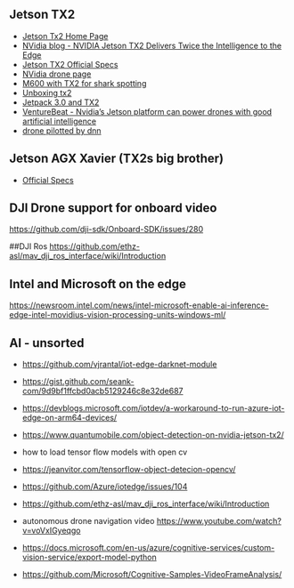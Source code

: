 


## Jetson TX2
- [Jetson Tx2 Home Page](https://www.nvidia.com/en-us/autonomous-machines/embedded-systems-dev-kits-modules/)
- [NVidia blog - NVIDIA Jetson TX2 Delivers Twice the Intelligence to the Edge](https://devblogs.nvidia.com/jetson-tx2-delivers-twice-intelligence-edge/)
- [Jetson TX2 Official Specs](https://developer.nvidia.com/embedded/buy/jetson-tx2-devkit)
- [NVidia drone page](https://www.nvidia.com/en-us/autonomous-machines/uavs-drones-technology/)
-	[M600 with TX2 for shark spotting](https://www.youtube.com/watch?v=GF_M4XB--UQ)
-	[Unboxing tx2](https://www.youtube.com/watch?v=kl2rMlHde4k )
- [Jetpack 3.0 and TX2](https://www.youtube.com/watch?v=D7lkth34rgM)
- [VentureBeat - Nvidia’s Jetson platform can power drones with good artificial intelligence](https://venturebeat.com/2017/03/07/nvidias-jetson-platform-can-power-drones-with-good-artificial-intelligence/)
- [drone pilotted by dnn](https://www.youtube.com/watch?v=voVxIGyeqgo)

## Jetson AGX Xavier (TX2s big brother)
- [Official Specs](https://developer.nvidia.com/embedded/buy/jetson-xavier-devkit)

## DJI Drone support for onboard video
https://github.com/dji-sdk/Onboard-SDK/issues/280

##DJI Ros 
https://github.com/ethz-asl/mav_dji_ros_interface/wiki/Introduction

## Intel and Microsoft on the edge
https://newsroom.intel.com/news/intel-microsoft-enable-ai-inference-edge-intel-movidius-vision-processing-units-windows-ml/

## AI - unsorted
- https://github.com/vjrantal/iot-edge-darknet-module
- https://gist.github.com/seank-com/9d9bf1ffcbd0acb5129246c8e32de687
- https://devblogs.microsoft.com/iotdev/a-workaround-to-run-azure-iot-edge-on-arm64-devices/
- https://www.quantumobile.com/object-detection-on-nvidia-jetson-tx2/

- how to load tensor flow models with open cv
- https://jeanvitor.com/tensorflow-object-detecion-opencv/
- https://github.com/Azure/iotedge/issues/104
- https://github.com/ethz-asl/mav_dji_ros_interface/wiki/Introduction
- autonomous drone navigation video https://www.youtube.com/watch?v=voVxIGyeqgo
- https://docs.microsoft.com/en-us/azure/cognitive-services/custom-vision-service/export-model-python
- https://github.com/Microsoft/Cognitive-Samples-VideoFrameAnalysis/
